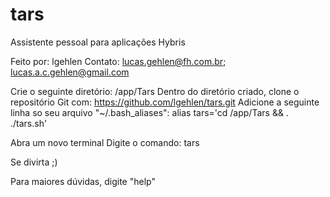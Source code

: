 # tars
Assistente pessoal para aplicações Hybris

Feito por: lgehlen
Contato: lucas.gehlen@fh.com.br; lucas.a.c.gehlen@gmail.com

Crie o seguinte diretório: /app/Tars
Dentro do diretório criado, clone o repositório Git com: https://github.com/lgehlen/tars.git
Adicione a seguinte linha so seu arquivo "~/.bash_aliases": alias tars='cd /app/Tars && . ./tars.sh'

Abra um novo terminal
Digite o comando: tars

Se divirta ;)

Para maiores dúvidas, digite "help"
